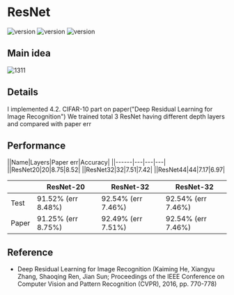 # ResNet

![version](https://img.shields.io/badge/CUDA-11.1-brightgreen) ![version](https://img.shields.io/badge/cuDNN-8.1.0-blue) ![version](https://img.shields.io/badge/pytorch-1.9.0-orange)



## Main idea
![1311](https://user-images.githubusercontent.com/87002037/124554446-eedb8780-de70-11eb-9c53-c2fcfa799904.png)

## Details
I implemented 4.2. CIFAR-10 part on paper("Deep Residual Learning for Image Recognition")
We trained total 3 ResNet having different depth layers and compared with paper err

## Performance

||Name|Layers|Paper err|Accuracy|
||------|---|---|---|
||ResNet20|20|8.75|8.52|
||ResNet32|32|7.51|7.42|
||ResNet44|44|7.17|6.97|

||ResNet-20|ResNet-32|ResNet-32|
|------|---|---|---|
|Test|91.52% (err 8.48%)|92.54% (err 7.46%)|92.54% (err 7.46%)|
|Paper|91.25% (err 8.75%)|92.49% (err 7.51%)|92.54% (err 7.46%)|

## Reference

* Deep Residual Learning for Image Recognition (Kaiming He, Xiangyu Zhang, Shaoqing Ren, Jian Sun; Proceedings of the IEEE Conference on Computer Vision and Pattern Recognition (CVPR), 2016, pp. 770-778)
